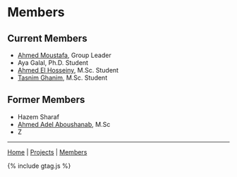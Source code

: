 # Members

## Current Members
- [Ahmed Moustafa](ahmedmoustafa.md), Group Leader
- Aya Galal, Ph.D. Student
- [Ahmed El Hosseiny](ahmedelhosseiny.md), M.Sc. Student
- [Tasnim Ghanim](tasnimghanim.md), M.Sc. Student


## Former Members
- Hazem Sharaf
- [Ahmed Adel Aboushanab](ahmedadelaboushanab.md), M.Sc
- Z

---
[Home](/) | [Projects](/projects) | [Members](/members)

{% include gtag.js %}
